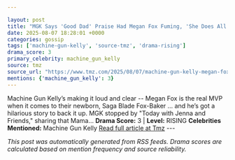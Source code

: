 ```yaml
---

layout: post
title: "MGK Says 'Good Dad' Praise Had Megan Fox Fuming, 'She Does All The Work'"
date: 2025-08-07 18:28:01 +0000
categories: gossip
tags: ['machine-gun-kelly', 'source-tmz', 'drama-rising']
drama_score: 3
primary_celebrity: machine_gun_kelly
source: tmz
source_url: "https://www.tmz.com/2025/08/07/machine-gun-kelly-megan-fox-parenting-baby-daughter/"
mentions: {'machine_gun_kelly': 3}
---
```


Machine Gun Kelly’s making it loud and clear -- Megan Fox is the real MVP when it comes to their newborn, Saga Blade Fox-Baker ... and he’s got a hilarious story to back it up. MGK stopped by "Today with Jenna and Friends," sharing that Mama… **Drama Score:** 3 | **Level:** RISING **Celebrities Mentioned:** Machine Gun Kelly [Read full article at Tmz](https://www.tmz.com/2025/08/07/machine-gun-kelly-megan-fox-parenting-baby-daughter/) --- 

*This post was automatically generated from RSS feeds. Drama scores are calculated based on mention frequency and source reliability.*